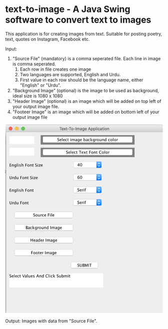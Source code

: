# text-to-image - A Java Swing software to convert text to images

This application is for creating images from text. Suitable for posting poetry, text, quotes on Instagram, Facebook etc.

Input:
1. "Source File" (mandatory) is a comma seperated file. Each line in image is comma seperated.
    1. Each row in file creates one image
    1. Two languages are supported, English and Urdu.
    1. First value in each row should be the language name, either "English" or "Urdu".
1. "Background Image" (optional) is the image to be used as background, ideal size is 1080 x 1080
1. "Header Image" (optional) is an image which will be added on top left of your output image file.
1. "Footeer Image" is an image which will be added on bottom left of your output image file

![Application Preview](/media/AppSnapshot.png)

Output:
Images with data from "Source File".